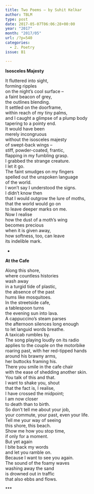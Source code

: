 ```yaml
---
title: Two Poems – by Suhit Kelkar
author: TBLM
type: post
date: 2017-05-07T06:06:28+00:00
year: "2017"
month: "2017/05"
url: /?p=540
categories:
  - 2. Poetry
issue: B1

---
```

**Isosceles Majesty**

It fluttered into sight,  
forming ripples  
on the night&#8217;s cool surface &#8211;  
a faint beacon of grey,  
the outlines blending.  
It settled on the doorframe,  
within reach of my tiny palms,  
and I caught a glimpse of a plump body  
tapering to a pointy end.  
It would have been  
merely incongruous  
without the isosceles majesty  
of swept-back wings &#8211;  
stiff, powder-coated, frantic,  
flapping in my fumbling grasp.  
I grabbed the strange creature.  
I let it go.  
The faint smudges on my fingers  
spelled out the unspoken language  
of the world.  
I won&#8217;t say I understood the signs.  
I didn&#8217;t know then  
that I would outgrow the lure of moths,  
that the world would go on  
to leave deeper marks on me.  
Now I realise  
how the dust of a moth&#8217;s wing  
becomes precious  
when it is given away,  
how softness, too, can leave  
its indelible mark.

*

**At the Cafe**

Along this shore,  
where countless histories  
wash away  
in a turgid tide of plastic,  
the absence of the past  
hums like mosquitoes.  
In the streetside cafe,  
a tablespoon turns  
the evening sun into lava.  
A cappuccino&#8217;s steam parses  
the afternoon silences long enough  
to let languid words breathe.  
A taxicab rumbles by.  
The song playing loudly on its radio  
applies to the couple on the motorbike  
roaring past, with her red-tipped hands  
around his brawny arms,  
her buttocks framing his.  
There you smile in the cafe chair  
with the ease of shedding another skin.  
You talk of this and that.  
I want to shake you, shout  
that the fact is, I realise,  
I have crossed the midpoint;  
I am now closer  
to death than to birth.  
So don&#8217;t tell me about your job,  
your commute, your past, even your life.  
Tell me your way of seeing  
this shore, this beach.  
Show me how you stop time,  
if only for a moment.  
But yet again  
I bite back my words  
and let you ramble on.  
Because I want to see you again.  
The sound of the foamy waves  
washing away the sand  
is drowned out in traffic  
that also ebbs and flows.

\***